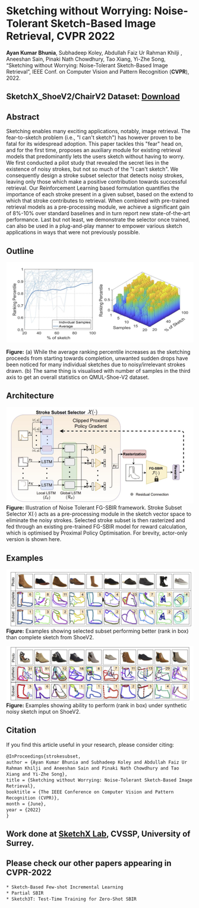 # Sketching without Worrying: Noise-Tolerant Sketch-Based Image Retrieval, CVPR 2022


**Ayan Kumar Bhunia**, Subhadeep Koley, Abdullah Faiz Ur Rahman Khilji , Aneeshan Sain, Pinaki Nath Chowdhury, Tao Xiang, Yi-Zhe Song, “Sketching without Worrying: Noise-Tolerant Sketch-Based Image Retrieval”, IEEE Conf. on Computer Vision and Pattern Recognition (**CVPR**), 2022.

## SketchX_ShoeV2/ChairV2 Dataset: [Download](https://drive.google.com/file/d/1frltfiEd9ymnODZFHYrbg741kfys1rq1/view?usp=sharing)

## Abstract
Sketching enables many exciting applications, notably, image retrieval. The fear-to-sketch problem (i.e., "I can't sketch") has however proven to be fatal for its widespread adoption. This paper tackles this "fear" head on, and for the first time, proposes an auxiliary module for existing retrieval models that predominantly lets the users sketch without having to worry. We first conducted a pilot study that revealed the secret lies in the existence of noisy strokes, but not so much of the "I can't sketch". We consequently design a stroke subset selector that detects noisy strokes, leaving only those which make a positive contribution towards successful retrieval. Our Reinforcement Learning based formulation quantifies the importance of each stroke present in a given subset, based on the extend to which that stroke contributes to retrieval. When combined with pre-trained retrieval models as a pre-processing module, we achieve a significant gain of 8%-10% over standard baselines and in turn report new state-of-the-art performance. Last but not least, we demonstrate the selector once trained, can also be used in a plug-and-play manner to empower various sketch applications in ways that were not previously possible.

## Outline
![Outline](./images/fig1.JPG)

**Figure:**  (a) While the average ranking percentile increases as the sketching proceeds from starting towards completion, unwanted sudden drops have been noticed for many individual sketches due to noisy/irrelevant strokes drawn. (b) The same thing is visualised with number of samples in the third axis to get an overall statistics on QMUL-Shoe-V2 dataset.

## Architecture

![Framework](./images/fig2.JPG)
**Figure:**  Illustration of Noise Tolerant FG-SBIR framework. Stroke Subset Selector X(·) acts as a pre-processing module in the sketch vector space to eliminate the noisy
strokes. Selected stroke subset is then rasterized and fed through an existing pre-trained FG-SBIR model for reward calculation, which is optimised by Proximal Policy Optimisation. For brevity, actor-only version is shown here.


## Examples 
![Framework](./images/fig3.JPG)
**Figure:** Examples showing selected subset performing better (rank in box) than complete sketch from ShoeV2.


![Framework](./images/fig4.JPG)
**Figure:**  Examples showing ability to perform (rank in box) under synthetic noisy sketch input on ShoeV2.


## Citation

If you find this article useful in your research, please consider citing:
```
@InProceedings{strokesubset,
author = {Ayan Kumar Bhunia and Subhadeep Koley and Abdullah Faiz Ur Rahman Khilji and Aneeshan Sain and Pinaki Nath Chowdhury and Tao Xiang and Yi-Zhe Song},
title = {Sketching without Worrying: Noise-Tolerant Sketch-Based Image Retrieval},
booktitle = {The IEEE Conference on Computer Vision and Pattern Recognition (CVPR)},
month = {June},
year = {2022}
}
```
## Work done at [SketchX Lab](http://sketchx.ai/), CVSSP, University of Surrey. 


## Please check our other papers appearing in CVPR-2022 
```
* Sketch-Based Few-shot Incremental Learning
* Partial SBIR
* Sketch3T: Test-Time Training for Zero-Shot SBIR
```
